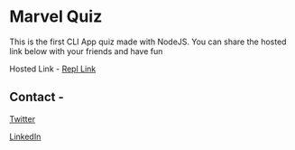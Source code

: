 # Marvel Quiz

This is the first CLI App quiz made with NodeJS. You can share the hosted link below with your friends and have fun

Hosted Link - [Repl Link](https://replit.com/@kpavann/marvelQuiz#index.js?embed=1&output=1)

## Contact -
[Twitter](https://twitter.com/_kpavan)

[LinkedIn](https://www.linkedin.com/in/kulkarni-pavan/)
